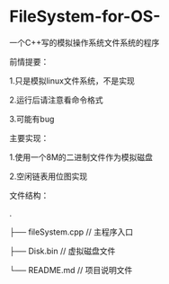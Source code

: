 # FileSystem-for-OS-
一个C++写的模拟操作系统文件系统的程序  

  
前情提要：  

1.只是模拟linux文件系统，不是实现  

2.运行后请注意看命令格式  

3.可能有bug  

  
主要实现：  

1.使用一个8M的二进制文件作为模拟磁盘  

2.空闲链表用位图实现  


  
文件结构：  

.  

├── fileSystem.cpp            // 主程序入口  

├── Disk.bin            // 虚拟磁盘文件  

└── README.md           // 项目说明文件  

